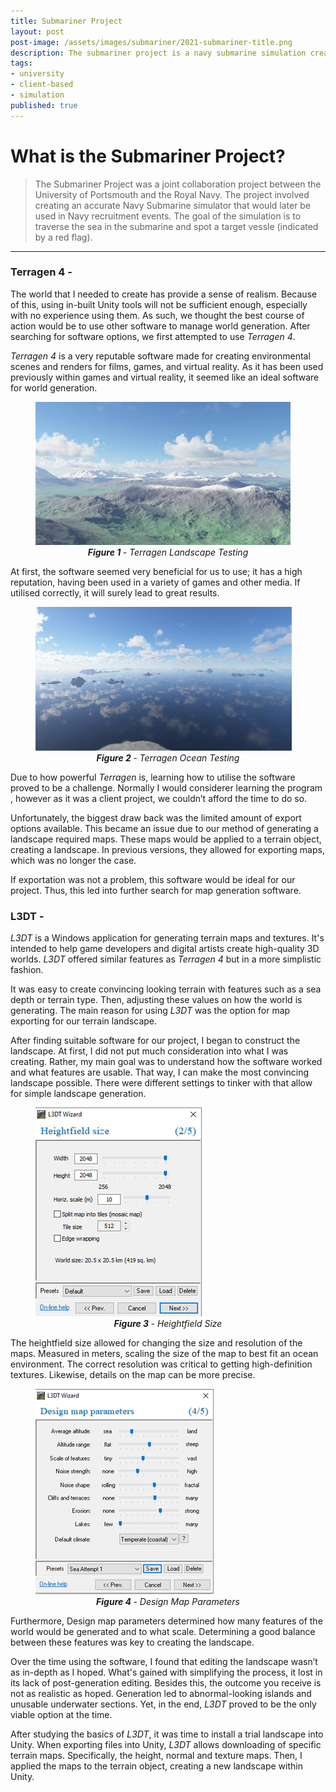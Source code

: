 ```yaml
---
title: Submariner Project
layout: post
post-image: /assets/images/submariner/2021-submariner-title.png
description: The submariner project is a navy submarine simulation created as a client-based project for The Royal Navy.
tags:
- university
- client-based
- simulation
published: true
---
```


# What is the Submariner Project?

> The Submariner Project was a joint collaboration project between the University of Portsmouth and the Royal Navy. The project involved creating an accurate Navy Submarine simulator that would later be used in Navy recruitment events. The goal of the simulation is to traverse the sea in the submarine and spot a target vessle (indicated by a red flag).

--- 

### Terragen 4 - 

The world that I needed to create has provide a sense of realism. Because of this, using in-built Unity tools will not be sufficient enough, especially with no experience using them. As such, we thought the best course of action would be to use other software to manage world generation. After searching for software options, we first attempted to use *Terragen 4*.

*Terragen 4* is a very reputable software made for creating environmental scenes and renders for films, games, and virtual reality. As it has been used previously within games and virtual reality, it seemed like an ideal software for world generation.

<figure>
  <img src="/assets/images/submariner/terragen-test-landscape.png" alt="Terragen Test Landscape">
  <figcaption align = "center"><i><b>Figure 1 </b> - Terragen Landscape Testing </i></figcaption>
</figure>

At first, the software seemed very beneficial for us to use; it has a high reputation, having been used in a variety of games and other media. If utilised correctly, it will surely lead to great results.

<figure>
  <img src="/assets/images/submariner/terragen-test-ocean.png" alt="Terragen Ocean Testing">
  <figcaption align = "center"><i><b>Figure 2 </b> - Terragen Ocean Testing</i></figcaption>
</figure>

Due to how powerful *Terragen* is, learning how to utilise the software proved to be a challenge. Normally I would considerer learning the program , however as it was a client project, we couldn’t afford the time to do so.

Unfortunately, the biggest draw back was the limited amount of export options available. This became an issue due to our method of generating a landscape required maps. These maps would be applied to a terrain object, creating a landscape. In previous versions, they allowed for exporting maps, which was no longer the case.

If exportation was not a problem, this software would be ideal for our project. Thus, this led into further search for map generation software.


### L3DT -
*L3DT* is a Windows application for generating terrain maps and textures. It's intended to help game developers and digital artists create high-quality 3D worlds. *L3DT* offered similar features as *Terragen 4* but in a more simplistic fashion. 

It was easy to create convincing looking terrain with features such as a sea depth or terrain type. Then, adjusting these values on how the world is generating. The main reason for using *L3DT* was the option for map exporting for our terrain landscape.

After finding suitable software for our project, I began to construct the landscape. At first, I did not put much consideration into what I was creating. Rather, my main goal was to understand how the software worked and what features are usable. That way, I can make the most convincing landscape possible. There were different settings to tinker with that allow for simple landscape generation.

<figure>
  <img src="/assets/images/submariner/heightfield-size.png" alt="Heightfield Size ">
  <figcaption align = "center"><i><b>Figure 3 </b> - Heightfield Size</i> </figcaption>
</figure>

The heightfield size allowed for changing the size and resolution of the maps. Measured in meters, scaling the size of the map to best fit an ocean environment. The correct resolution was critical to getting high-definition textures. Likewise, details on the map can be more precise.

<figure>
  <img src="/assets/images/submariner/design-map-parameters.png" alt="Heightfield Size Settings">
  <figcaption align = "center"><i><b>Figure 4 </b> - Design Map Parameters</i></figcaption>
</figure>

Furthermore, Design map parameters determined how many features of the world would be generated and to what scale. Determining a good balance between these features was key to creating the landscape. 

Over the time using the software, I found that editing the landscape wasn’t as in-depth as I hoped. What's gained with simplifying the process, it lost in its lack of post-generation editing. Besides this, the outcome you receive is not as realistic as hoped. Generation led to abnormal-looking islands and unusable underwater sections. Yet, in the end, *L3DT* proved to be the only viable option at the time.

After studying the basics of *L3DT*, it was time to install a trial landscape into Unity. When exporting files into Unity, *L3DT* allows downloading of specific terrain maps. Specifically, the height, normal and texture maps. Then, I applied the maps to the terrain object, creating a new landscape within Unity. 